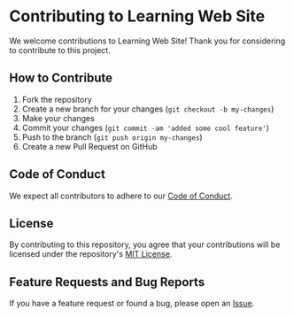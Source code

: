# Contributing to Learning Web Site

We welcome contributions to Learning Web Site! Thank you for considering to contribute to this project.

## How to Contribute

1. Fork the repository
2. Create a new branch for your changes (`git checkout -b my-changes`)
3. Make your changes
4. Commit your changes (`git commit -am 'added some cool feature'`)
5. Push to the branch (`git push origin my-changes`)
6. Create a new Pull Request on GitHub

## Code of Conduct

We expect all contributors to adhere to our [Code of Conduct](https://github.com/rasoolfetrati/LearningWebSite/blob/master/CODE_OF_CONDUCT.md).

## License

By contributing to this repository, you agree that your contributions will be licensed under the repository's [MIT License](https://github.com/<repo>/blob/master/LICENSE).

## Feature Requests and Bug Reports

If you have a feature request or found a bug, please open an [Issue](https://github.com/rasoolfetrati/LearningWebSite/issues).

